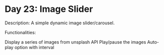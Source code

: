 # Day 23: Image Slider
Description: A simple dynamic image slider/carousel.

Functionalities:

Display a series of images from unsplash API
Play/pause the images
Auto-play option with interval
